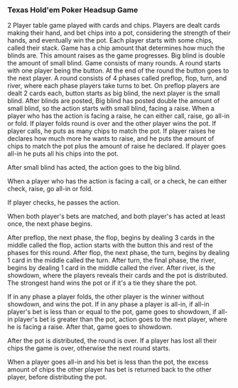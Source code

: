 ### Texas Hold'em Poker Headsup Game

2 Player table game played with cards and chips. Players are dealt cards making their hand, and bet chips into a pot, considering the strength of their hands, and eventually win the pot.
Each player starts with some chips, called their stack.
Game has a chip amount that determines how much the blinds are. This amount raises as the game progresses. Big blind is double the amount of small blind.
Game consists of many rounds. A round starts with one player being the button. At the end of the round the button goes to the next player.
A round consists of 4 phases called preflop, flop, turn, and river, where each phase players take turns to bet.
On preflop players are dealt 2 cards each, button starts as big blind, the next player is the small blind.
After blinds are posted, Big blind has posted double the amount of small blind, so the action starts with small blind, facing a raise.
When a player who has the action is facing a raise, he can either call, raise, go all-in or fold.
If player folds round is over and the other player wins the pot.
If player calls, he puts as many chips to match the pot. 
If player raises he declares how much more he wants to raise, and he puts the amount of chips to match the pot plus the amount of raise he declared.
If player goes all-in he puts all his chips into the pot.

After small blind has acted, the action goes to the big blind.

When a player who has the action is facing a call, or a check, he can either check, raise, go all-in or fold.

If player checks, he passes the action.

When both player's bets are matched, and both player's has acted at least once, the next phase begins.

After preflop, the next phase, the flop, begins by dealing 3 cards in the middle called the flop, action starts with the button this and rest of the phases for this round.
After flop, the next phase, the turn, begins by dealing 1 card in the middle called the turn.
After turn, the final phase, the river, begins by dealing 1 card in the middle called the river.
After river, is the showdown, where the players reveals their cards and the pot is distributed. The strongest hand wins the pot or if it's a tie they share the pot.

If in any phase a player folds, the other player is the winner without showdown, and wins the pot.
If in any phase a player is all-in, if all-in player's bet is less than or equal to the pot, game goes to showdown, if all-in player's bet is greater than the pot, action goes to the next player, where he is facing a raise. After that, game goes to showdown.

After the pot is distributed, the round is over. If a player has lost all their chips the game is over, otherwise the next round starts.

When a player goes all-in and his bet is less than the pot, the excess amount of chips the other player has bet is returned back to the other player, before distributing the pot.
